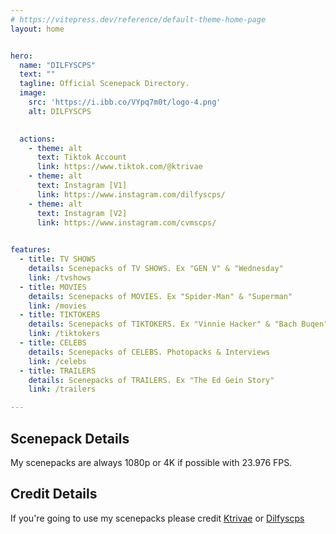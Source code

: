 ```yaml
---
# https://vitepress.dev/reference/default-theme-home-page
layout: home


hero:
  name: "DILFYSCPS"
  text: ""
  tagline: Official Scenepack Directory.
  image:
    src: 'https://i.ibb.co/VYpq7m0t/logo-4.png'
    alt: DILFYSCPS
  

  actions:
    - theme: alt
      text: Tiktok Account
      link: https://www.tiktok.com/@ktrivae
    - theme: alt
      text: Instagram [V1]
      link: https://www.instagram.com/dilfyscps/
    - theme: alt
      text: Instagram [V2]
      link: https://www.instagram.com/cvmscps/
      

features:
  - title: TV SHOWS
    details: Scenepacks of TV SHOWS. Ex "GEN V" & "Wednesday"
    link: /tvshows
  - title: MOVIES
    details: Scenepacks of MOVIES. Ex "Spider-Man" & "Superman"
    link: /movies
  - title: TIKTOKERS
    details: Scenepacks of TIKTOKERS. Ex "Vinnie Hacker" & "Bach Buqen"
    link: /tiktokers
  - title: CELEBS
    details: Scenepacks of CELEBS. Photopacks & Interviews
    link: /celebs
  - title: TRAILERS
    details: Scenepacks of TRAILERS. Ex "The Ed Gein Story"
    link: /trailers

---
```





## Scenepack Details
My scenepacks are always 1080p or 4K if possible with 23.976 FPS.

## Credit Details
If you're going to use my scenepacks please credit [Ktrivae](https://tiktok.com/@ktrivae) or [Dilfyscps](https://www.instagram.com/dilfyscps/)